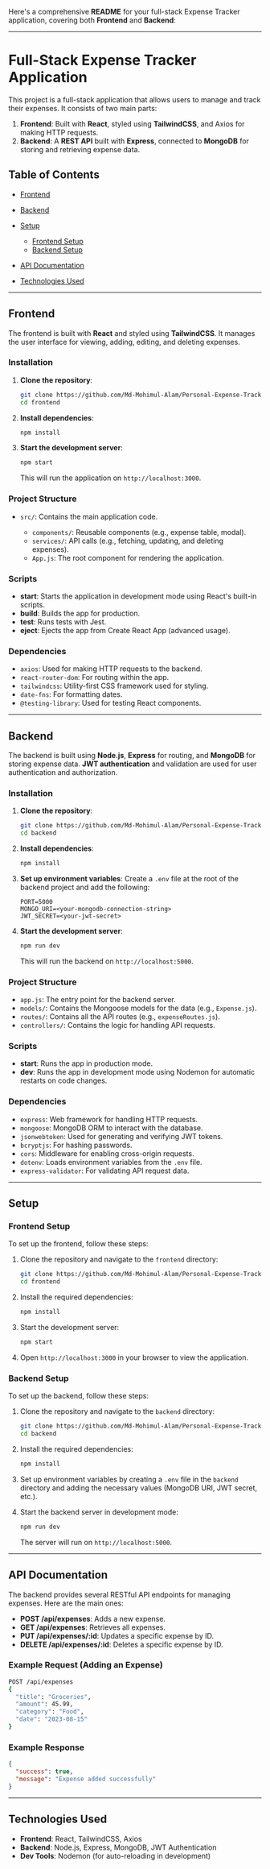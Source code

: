 Here's a comprehensive **README** for your full-stack Expense Tracker application, covering both **Frontend** and **Backend**:

---

# Full-Stack Expense Tracker Application

This project is a full-stack application that allows users to manage and track their expenses. It consists of two main parts:

1. **Frontend**: Built with **React**, styled using **TailwindCSS**, and Axios for making HTTP requests.
2. **Backend**: A **REST API** built with **Express**, connected to **MongoDB** for storing and retrieving expense data.

## Table of Contents

* [Frontend](#frontend)
* [Backend](#backend)
* [Setup](#setup)

  * [Frontend Setup](#frontend-setup)
  * [Backend Setup](#backend-setup)
* [API Documentation](#api-documentation)
* [Technologies Used](#technologies-used)

---

## Frontend

The frontend is built with **React** and styled using **TailwindCSS**. It manages the user interface for viewing, adding, editing, and deleting expenses.

### Installation

1. **Clone the repository**:

   ```bash
   git clone https://github.com/Md-Mohimul-Alam/Personal-Expense-Tracker
   cd frontend
   ```

2. **Install dependencies**:

   ```bash
   npm install
   ```

3. **Start the development server**:

   ```bash
   npm start
   ```

   This will run the application on `http://localhost:3000`.

### Project Structure

* `src/`: Contains the main application code.

  * `components/`: Reusable components (e.g., expense table, modal).
  * `services/`: API calls (e.g., fetching, updating, and deleting expenses).
  * `App.js`: The root component for rendering the application.

### Scripts

* **start**: Starts the application in development mode using React's built-in scripts.
* **build**: Builds the app for production.
* **test**: Runs tests with Jest.
* **eject**: Ejects the app from Create React App (advanced usage).

### Dependencies

* `axios`: Used for making HTTP requests to the backend.
* `react-router-dom`: For routing within the app.
* `tailwindcss`: Utility-first CSS framework used for styling.
* `date-fns`: For formatting dates.
* `@testing-library`: Used for testing React components.

---

## Backend

The backend is built using **Node.js**, **Express** for routing, and **MongoDB** for storing expense data. **JWT authentication** and validation are used for user authentication and authorization.

### Installation

1. **Clone the repository**:

   ```bash
   git clone https://github.com/Md-Mohimul-Alam/Personal-Expense-Tracker
   cd backend
   ```

2. **Install dependencies**:

   ```bash
   npm install
   ```

3. **Set up environment variables**:
   Create a `.env` file at the root of the backend project and add the following:

   ```env
   PORT=5000
   MONGO_URI=<your-mongodb-connection-string>
   JWT_SECRET=<your-jwt-secret>
   ```

4. **Start the development server**:

   ```bash
   npm run dev
   ```

   This will run the backend on `http://localhost:5000`.

### Project Structure

* `app.js`: The entry point for the backend server.
* `models/`: Contains the Mongoose models for the data (e.g., `Expense.js`).
* `routes/`: Contains all the API routes (e.g., `expenseRoutes.js`).
* `controllers/`: Contains the logic for handling API requests.

### Scripts

* **start**: Runs the app in production mode.
* **dev**: Runs the app in development mode using Nodemon for automatic restarts on code changes.

### Dependencies

* `express`: Web framework for handling HTTP requests.
* `mongoose`: MongoDB ORM to interact with the database.
* `jsonwebtoken`: Used for generating and verifying JWT tokens.
* `bcryptjs`: For hashing passwords.
* `cors`: Middleware for enabling cross-origin requests.
* `dotenv`: Loads environment variables from the `.env` file.
* `express-validator`: For validating API request data.

---

## Setup

### Frontend Setup

To set up the frontend, follow these steps:

1. Clone the repository and navigate to the `frontend` directory:

   ```bash
   git clone https://github.com/Md-Mohimul-Alam/Personal-Expense-Tracker
   cd frontend
   ```

2. Install the required dependencies:

   ```bash
   npm install
   ```

3. Start the development server:

   ```bash
   npm start
   ```

4. Open `http://localhost:3000` in your browser to view the application.

### Backend Setup

To set up the backend, follow these steps:

1. Clone the repository and navigate to the `backend` directory:

   ```bash
   git clone https://github.com/Md-Mohimul-Alam/Personal-Expense-Tracker
   cd backend
   ```

2. Install the required dependencies:

   ```bash
   npm install
   ```

3. Set up environment variables by creating a `.env` file in the `backend` directory and adding the necessary values (MongoDB URI, JWT secret, etc.).

4. Start the backend server in development mode:

   ```bash
   npm run dev
   ```

   The server will run on `http://localhost:5000`.

---

## API Documentation

The backend provides several RESTful API endpoints for managing expenses. Here are the main ones:

* **POST /api/expenses**: Adds a new expense.
* **GET /api/expenses**: Retrieves all expenses.
* **PUT /api/expenses/\:id**: Updates a specific expense by ID.
* **DELETE /api/expenses/\:id**: Deletes a specific expense by ID.

### Example Request (Adding an Expense)

```bash
POST /api/expenses
{
  "title": "Groceries",
  "amount": 45.99,
  "category": "Food",
  "date": "2023-08-15"
}
```

### Example Response

```json
{
  "success": true,
  "message": "Expense added successfully"
}
```

---

## Technologies Used

* **Frontend**: React, TailwindCSS, Axios
* **Backend**: Node.js, Express, MongoDB, JWT Authentication
* **Dev Tools**: Nodemon (for auto-reloading in development)

